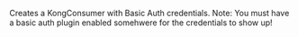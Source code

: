 Creates a KongConsumer with Basic Auth credentials.
Note: You must have a basic auth plugin enabled somehwere for the credentials to show up!